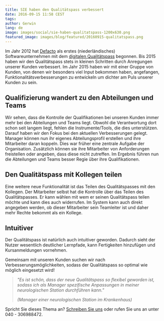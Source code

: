 ```yaml
---
title: SIE haben den Qualitätspass verbessert
date: 2016-09-15 11:58 CEST
tags:
author: Gerwin
lang: de
image: images/social/sie-haben-qualitatspass-1200x630.png
featured_image: images/blog/featured/20160915-qualitatspass.png
---
```


Im Jahr 2012 hat [Defacto](/) als erstes (niederländisches) Softwareunternehmen mit dem [digitalen Qualitätspass](/qualitatspass/) begonnen. Bis 2015 haben wir den Qualitätspass stets in kleinen Schritten durch Anregungen unserer Kunden verbessert. Im Jahr 2015 haben wir mit einer Gruppe von Kunden, von denen wir besonders viel Input bekommen haben, angefangen, Funktionalitätsverbesserungen zu entwickeln um dichter am Puls unserer Kunden zu sein.

## Qualifizierung wandert zu den Abteilungen und Teams

Wir sehen, dass die Kontrolle der Qualifikationen bei unseren Kunden immer mehr bei den Abteilungen und Teams liegt. Obwohl die Verantwortung dort schon seit langem liegt, fehlen die Instrumente/Tools, die dies unterstützen. Darauf haben wir den Fokus bei den aktuellen Verbesserungen gelegt. Manager können nun ihr eigenes Abteilungsprofil erstellen und ihre Mitarbeiter daran koppeln. Dies war früher eine zentrale Aufgabe der Organisation. Zusätzlich können sie ihre Mitarbeiter von Anforderungen freistellen oder angeben, dass diese nicht zutreffen. Im Ergebnis führen nun die Abteilungen und Teams besser Regie über ihre Qualifikationen.

## Den Qualitätspass mit Kollegen teilen

Eine weitere neue Funktionalität ist das Teilen des Qualitätspasses mit den Kollegen. Der Mitarbeiter selbst hat die Kontrolle über das Teilen des Qualitätspasses. Er kann wählen mit wem er seinen Qualitätspass teilen möchte und kann dies auch widerrufen. Im System kann auch direkt angegeben werden, ob dieser Mitarbeiter sein Teamleiter ist und daher mehr Rechte bekommt als ein Kollege.

## Intuitiver

Der Qualitätspass ist natürlich auch intuitiver geworden. Dadurch sieht der Nutzer wesentlich deutlicher Lernpfade, kann Fertigkeiten hinzufügen und Kursanmeldungen vornehmen.

Gemeinsam mit unseren Kunden suchen wir nach Verbesserungsmöglichkeiten, sodass der Qualitätspass so optimal wie möglich eingesetzt wird!

> *"Es ist schön, dass der neue Qualitätspass so flexibel geworden ist, sodass ich als Manager spezifische Anpassungen in meiner neurologischen Station durchführen kann."*
>
> *(Manager einer neurologischen Station im Krankenhaus)*

Spricht Sie dieses Thema an? [Schreiben Sie uns](mailto:info@defactolearning.de) oder rufen Sie uns an unter 040 - 306988472.
